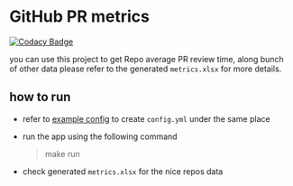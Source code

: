 # GitHub PR metrics

[![Codacy Badge](https://api.codacy.com/project/badge/Grade/b45ba0cdb74e4b63a1dd4a7cb8919e09)](https://app.codacy.com/gh/sghaida/github-metrics?utm_source=github.com&utm_medium=referral&utm_content=sghaida/github-metrics&utm_campaign=Badge_Grade)

you can use this project to get Repo average PR review time, along bunch of other data
please refer to the generated `metrics.xlsx` for more details.

## how to run 
* refer to [example config](./example.config.yaml) to create `config.yml` under the same place
* run the app using the following command 
  >make run
   
* check generated `metrics.xlsx` for the nice repos data



